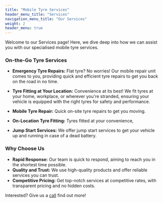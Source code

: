 ```yaml
---
title: "Mobile Tyre Services"
header_menu_title: "Services"
navigation_menu_title: "Our Services"
weight: 2
header_menu: true
---
```




Welcome to our Services page! Here, we dive deep into how we can assist you with our specialised mobile tyre services.

### On-the-Go Tyre Services

- **Emergency Tyre Repairs:** Flat tyre? No worries! Our mobile repair unit comes to you, providing quick and efficient tyre repairs to get you back on the road in no time.
- **Tyre Fitting at Your Location:** Convenience at its best! We fit tyres at your home, workplace, or wherever you're stranded, ensuring your vehicle is equipped with the right tyres for safety and performance.

- **Mobile Tyre Repair:** Quick on-site tyre repairs to get you moving.
- **On-Location Tyre Fitting:** Tyres fitted at your convenience,
- **Jump Start Services:** We offer jump start services to get your vehicle up and running in case of a dead battery.

### Why Choose Us

- **Rapid Response:** Our team is quick to respond, aiming to reach you in the shortest time possible.
- **Quality and Trust:** We use high-quality products and offer reliable services you can trust.
- **Competitive Pricing:** Get top-notch services at competitive rates, with transparent pricing and no hidden costs.

Interested? Give us a [call](tell:+447592187333) find out more!
